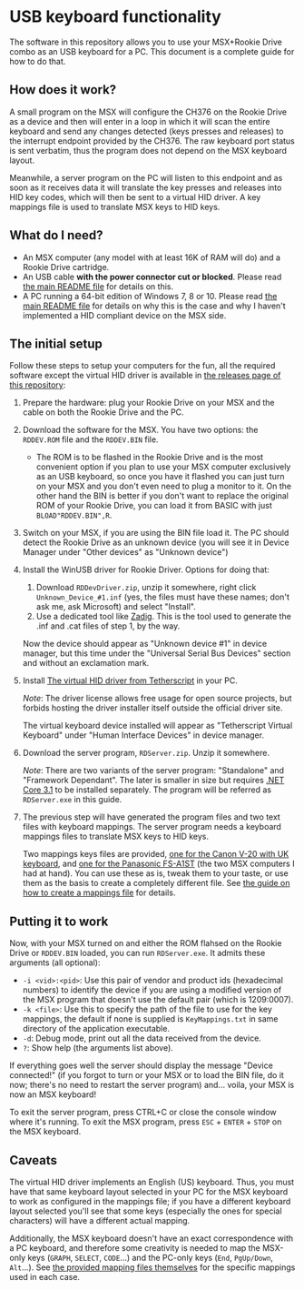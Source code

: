 # USB keyboard functionality

The software in this repository allows you to use your MSX+Rookie Drive combo as an USB keyboard for a PC. This document is a complete guide for how to do that.


## How does it work?

A small program on the MSX will configure the CH376 on the Rookie Drive as a device and then will enter in a loop in which it will scan the entire keyboard and send any changes detected (keys presses and releases) to the interrupt endpoint provided by the CH376. The raw keyboard port status is sent verbatim, thus the program does not depend on the MSX keyboard layout.

Meanwhile, a server program on the PC will listen to this endpoint and as soon as it receives data it will translate the key presses and releases into HID key codes, which will then be sent to a virtual HID driver. A key mappings file is used to translate MSX keys to HID keys.


## What do I need?

* An MSX computer (any model with at least 16K of RAM will do) and a Rookie Drive cartridge.
* An USB cable **with the power connector cut or blocked**. Please read [the main README file](https://github.com/Konamiman/NestorDevice/blob/main/README.md) for details on this.
* A PC running a 64-bit edition of Windows 7, 8 or 10. Please read [the main README file](https://github.com/Konamiman/NestorDevice/blob/main/README.md) for details on why this is the case and why I haven't implemented a HID compliant device on the MSX side.


## The initial setup

Follow these steps to setup your computers for the fun, all the required software except the virtual HID driver is available in [the releases page of this repository](https://github.com/Konamiman/NestorDevice/releases):

1. Prepare the hardware: plug your Rookie Drive on your MSX and the cable on both the Rookie Drive and the PC.

2. Download the software for the MSX. You have two options: the `RDDEV.ROM` file and the `RDDEV.BIN` file. 

   * The ROM is to be flashed in the Rookie Drive and is the most convenient option if you plan to use your MSX computer exclusively as an USB keyboard, so once you have it flashed you can just turn on your MSX and you don't even need to plug a monitor to it. On the other hand the BIN is better if you don't want to replace the original ROM of your Rookie Drive, you can load it from BASIC with just `BLOAD"RDDEV.BIN",R`.

3. Switch on your MSX, if you are using the BIN file load it. The PC should detect the Rookie Drive as an unknown device (you will see it in Device Manager under "Other devices" as "Unknown device")

4. Install the WinUSB driver for Rookie Driver. Options for doing that:

   1. Download `RDDevDriver.zip`, unzip it somewhere, right click `Unknown_Device_#1.inf` (yes, the files must have these names; don't ask me, ask Microsoft) and select "Install".
   2. Use a dedicated tool like [Zadig](https://zadig.akeo.ie/). This is the tool used to generate the .inf and .cat files of step 1, by the way.

   Now the device should appear as "Unknown device #1" in device manager, but this time under the "Universal Serial Bus Devices" section and without an exclamation mark.

5. Install [The virtual HID driver from Tetherscript](https://tetherscript.com/hid-driver-kit-download/) in your PC.

   _Note_: The driver license allows free usage for open source projects, but forbids hosting the driver installer itself outside the official driver site.

   The virtual keyboard device installed will appear as "Tetherscript Virtual Keyboard" under "Human Interface Devices" in device manager.

6. Download the server program, `RDServer.zip`. Unzip it somewhere.

   _Note_: There are two variants of the server program: "Standalone" and "Framework Dependant". The later is smaller in size but requires [.NET Core 3.1](https://dotnet.microsoft.com/download/dotnet/3.1) to be installed separately. The program will be referred as `RDServer.exe` in this guide.

7. The previous step will have generated the program files and two text files with keyboard mappings. The server program needs a keyboard mappings files to translate MSX keys to HID keys.

   Two mappings keys files are provided, [one for the Canon V-20 with UK keyboard](https://github.com/Konamiman/NestorDevice/blob/main/dotNet/RookieDriveDeviceServer/Server/KeyMappings_Canon_V20_UK.txt), and [one for the Panasonic FS-A1ST](https://github.com/Konamiman/NestorDevice/blob/main/dotNet/RookieDriveDeviceServer/Server/KeyMappings_TurboR.txt) (the two MSX computers I had at hand). You can use these as is, tweak them to your taste, or use them as the basis to create a completely different file. See [the guide on how to create a mappings file](https://github.com/Konamiman/NestorDevice/blob/main/docs/MappingFiles.md) for details.


## Putting it to work

Now, with your MSX turned on and either the ROM flahsed on the Rookie Drive or `RDDEV.BIN` loaded, you can run `RDServer.exe`. It admits these arguments (all optional):

* `-i <vid>:<pid>`: Use this pair of vendor and product ids (hexadecimal numbers) to identify the device if you are using a modified version of the MSX program that doesn't use the default pair (which is 1209:0007).
* `-k <file>`: Use this to specify the path of the file to use for the key mappings, the default if none is supplied is `KeyMappings.txt` in same directory of the application executable.
* `-d`: Debug mode, print out all the data received from the device.
* `?`: Show help (the arguments list above).

If everything goes well the server should display the message "Device connected!" (if you forgot to turn or your MSX or to load the BIN file, do it now; there's no need to restart the server program) and... voila, your MSX is now an MSX keyboard!

To exit the server program, press CTRL+C or close the console window where it's running. To exit the MSX program, press `ESC` + `ENTER` + `STOP` on the MSX keyboard.


## Caveats

The virtual HID driver implements an English (US) keyboard. Thus, you must have that same keyboard layout selected in your PC for the MSX keyboard to work as configured in the mappings file; if you have a different keyboard layout selected you'll see that some keys (especially the ones for special characters) will have a different actual mapping.

Additionally, the MSX keyboard doesn't have an exact correspondence with a PC keyboard, and therefore some creativity is needed to map the MSX-only keys (`GRAPH`, `SELECT`, `CODE`...) and the PC-only keys (`End`, `PgUp/Down`, `Alt`...). See [the provided mapping files themselves](https://github.com/Konamiman/NestorDevice/tree/main/dotNet/RookieDriveDeviceServer/Server) for the specific mappings used in each case.


